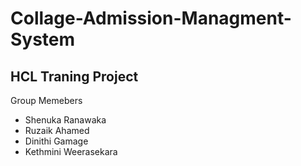 # Collage-Admission-Managment-System
## HCL Traning Project
Group Memebers
- Shenuka Ranawaka
- Ruzaik Ahamed
- Dinithi Gamage 
- Kethmini Weerasekara
